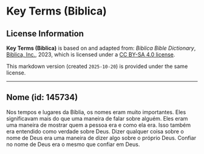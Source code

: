 # Key Terms (Biblica)

## License Information

**Key Terms (Biblica)** is based on and adapted from: _Biblica Bible Dictionary_, [Biblica, Inc.](https://www.biblica.com/), 2023, which is licensed under a [CC BY-SA 4.0 license](https://creativecommons.org/licenses/by-sa/4.0/legalcode.en).

This markdown version (created `2025-10-20`) is provided under the same license.



--------------------------------

## Nome (id: 145734)

Nos tempos e lugares da Bíblia, os nomes eram muito importantes. Eles significavam mais do que uma maneira de falar sobre alguém. Eles eram uma maneira de mostrar quem a pessoa era e como ela era. Isso também era entendido como verdade sobre Deus. Dizer qualquer coisa sobre o nome de Deus era uma maneira de dizer algo sobre o próprio Deus. Confiar no nome de Deus era o mesmo que confiar em Deus.


